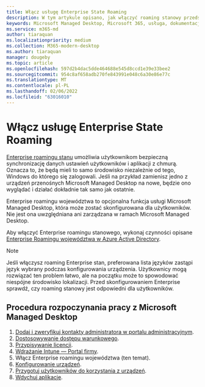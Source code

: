 ```yaml
---
title: Włącz usługę Enterprise State Roaming
description: W tym artykule opisano, jak włączyć roaming stanowy przedsiębiorstwa
keywords: Microsoft Managed Desktop, Microsoft 365, usługa, dokumentacja
ms.service: m365-md
author: tiaraquan
ms.localizationpriority: medium
ms.collection: M365-modern-desktop
ms.author: tiaraquan
manager: dougeby
ms.topic: article
ms.openlocfilehash: 597d2b4dac5dde464688e545d8ccd1e39e33bee2
ms.sourcegitcommit: 954c8af658adb270fe843991e048c6a30e86e77c
ms.translationtype: MT
ms.contentlocale: pl-PL
ms.lasthandoff: 02/06/2022
ms.locfileid: "63016010"
---
```

# <a name="enable-enterprise-state-roaming"></a>Włącz usługę Enterprise State Roaming

[Enterprise roamingu stanu](/azure/active-directory/devices/enterprise-state-roaming-overview) umożliwia użytkownikom bezpieczną synchronizację danych ustawień użytkowników i aplikacji z chmurą. Oznacza to, że będą mieli to samo środowisko niezależnie od tego, Windows do którego się zalogowali. Jeśli na przykład zamienisz jedno z urządzeń przenośnych Microsoft Managed Desktop na nowe, będzie ono wyglądać i działać dokładnie tak samo jak ostatnie.

Enterprise roamingu województwa to opcjonalna funkcja usługi Microsoft Managed Desktop, która może zostać skonfigurowana dla użytkowników. Nie jest ona uwzględniana ani zarządzana w ramach Microsoft Managed Desktop.

Aby włączyć Enterprise roamingu stanowego, wykonaj czynności opisane [Enterprise Roamingu województwa w Azure Active Directory](/azure/active-directory/devices/enterprise-state-roaming-enable).

>[!NOTE]
>Jeśli włączysz roaming Enterprise stan, preferowana lista języków zastąpi język wybrany podczas konfigurowania urządzenia. Użytkownicy mogą rozwiązać ten problem łatwo, ale na początku może to spowodować niespójne środowisko lokalizacji. Przed skonfigurowaniem Enterprise sprawdź, czy roaming stanowy jest odpowiedni dla użytkowników.

## <a name="steps-to-get-started-with-microsoft-managed-desktop"></a>Procedura rozpoczynania pracy z Microsoft Managed Desktop

1. [Dodaj i zweryfikuj kontakty administratora w portalu administracyjnym](add-admin-contacts.md).
2. [Dostosowywanie dostępu warunkowego](conditional-access.md).
3. [Przypisywanie licencji](assign-licenses.md).
4. [Wdrażanie Intune — Portal firmy](company-portal.md).
5. Włącz Enterprise roamingu województwa (ten temat).
6. [Konfigurowanie urządzeń](set-up-devices.md).
7. [Przygotuj użytkowników do korzystania z urządzeń](get-started-devices.md).
8. [Wdychuj aplikacje](deploy-apps.md).
